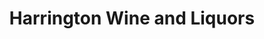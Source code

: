 ---
title: "Harrington Wine and Liquors"
url: /chelmsford/harrington-wine-and-liquors/
shop: alcohol
---